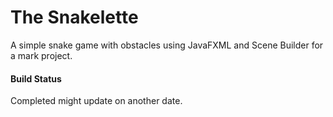 # The Snakelette
A simple snake game with obstacles using JavaFXML and Scene Builder for a mark project.

<h4>Build Status</h4>
Completed might update on another date.
